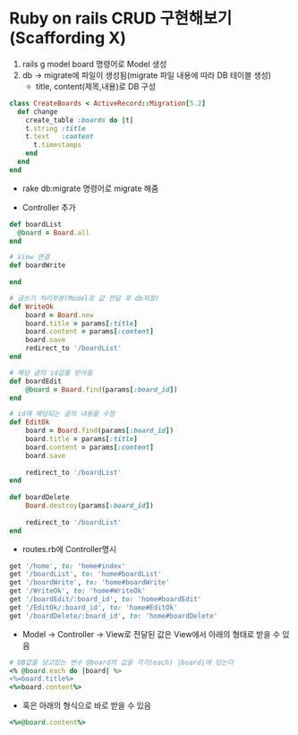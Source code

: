 # Ruby on rails CRUD 구현해보기 (Scaffording X)
1. rails g model board 명령어로 Model 생성
1. db -> migrate에 파일이 생성됨(migrate 파일 내용에 따라 DB 테이블 생성)
    - title, content(제목,내용)로 DB 구성
```ruby
class CreateBoards < ActiveRecord::Migration[5.2]
  def change
    create_table :boards do |t|
	t.string :title
	t.text 	 :content
      t.timestamps
    end
  end
end
```
- rake db:migrate 명령어로 migrate 해줌

- Controller 추가
```ruby
def boardList
  @board = Board.all
end

# View 연결
def boardWrite
		
end

# 글쓰기 처리부분(Model로 값 전달 후 db저장)
def WriteOk
	board = Board.new
	board.title = params[:title]
	board.content = params[:content]
	board.save
	redirect_to '/boardList'
end

# 해당 글의 id값을 받아옴
def boardEdit
	@board = Board.find(params[:board_id])
end

# id에 해당되는 글의 내용을 수정
def EditOk
	board = Board.find(params[:board_id])
	board.title = params[:title]
	board.content = params[:content]
	board.save
		
	redirect_to '/boardList'
end
	
def boardDelete
	Board.destroy(params[:board_id])
	
	redirect_to '/boardList'
end
```
- routes.rb에 Controller명시
```ruby
get '/home', to: 'home#index'
get '/boardList', to: 'home#boardList'
get '/boardWrite', to: 'home#boardWrite'
get '/WriteOk', to: 'home#WriteOk'
get '/boardEdit/:board_id', to: 'home#boardEdit'
get '/EditOk/:board_id', to: 'home#EditOk'
get '/boardDelete/:board_id', to: 'home#boardDelete'
```
- Model -> Controller -> View로 전달된 값은 View에서 아래의 형태로 받을 수 있음
```ruby
# DB값을 담고있는 변수 @board의 값을 각각(each) |board|에 담는다
<% @board.each do |board| %>
<%=board.title%>
<%=board.content%>
```
- 혹은 아래의 형식으로 바로 받을 수 있음
```ruby
<%=@board.content%>
```
